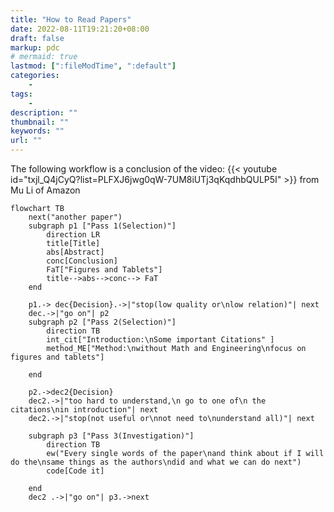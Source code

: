 ```yaml
---
title: "How to Read Papers"
date: 2022-08-11T19:21:20+08:00
draft: false
markup: pdc
# mermaid: true
lastmod: [":fileModTime", ":default"]
categories:
    - 
tags:
    - 
description: ""
thumbnail: ""
keywords: ""
url: ""
---
```

The following workflow is a conclusion of the video: {{< youtube id="txjl_Q4jCyQ?list=PLFXJ6jwg0qW-7UM8iUTj3qKqdhbQULP5I" >}}  from Mu Li of Amazon

```mermaid
flowchart TB
	next("another paper")
	subgraph p1 ["Pass 1(Selection)"]
		direction LR
		title[Title]
		abs[Abstract]
		conc[Conclusion]
		FaT["Figures and Tablets"]
		title-->abs-->conc--> FaT 
	end
	
	p1.-> dec{Decision}.->|"stop(low quality or\nlow relation)"| next
	dec.->|"go on"| p2
	subgraph p2 ["Pass 2(Selection)"]
		direction TB
		int_cit["Introduction:\nSome important Citations" ]
		method_ME["Method:\nwithout Math and Engineering\nfocus on figures and tablets"]	
		
	end
	
	p2.->dec2{Decision}
	dec2.->|"too hard to understand,\n go to one of\n the citations\nin introduction"| next
	dec2.->|"stop(not useful or\nnot need to\nunderstand all)"| next
	
	subgraph p3 ["Pass 3(Investigation)"]
		direction TB
		ew("Every single words of the paper\nand think about if I will do the\nsame things as the authors\ndid and what we can do next")
		code[Code it]
		
	end
	dec2 .->|"go on"| p3.->next
	
```

